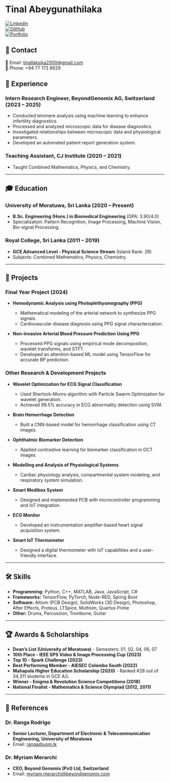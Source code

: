 # Tinal Abeygunathilaka

[![LinkedIn](https://img.shields.io/badge/LinkedIn-Profile-blue)](https://www.linkedin.com/in/tinal-laksika/)  
[![GitHub](https://img.shields.io/badge/GitHub-tinal28-lightgrey)](https://github.com/tinal28)  
[![Portfolio](https://img.shields.io/badge/Portfolio-Website-orange)](https://tinal.carrd.co/)

## 📧 Contact
📩 Email: [tinallaksika2000@gmail.com](mailto:tinallaksika2000@gmail.com)  
📱 Phone: +94 77 173 8829

## 💼 Experience
### Intern Research Engineer, BeyondGenomix AG, Switzerland (2023 – 2025)
- Conducted telomere analysis using machine learning to enhance infertility diagnostics.
- Processed and analyzed microscopic data for disease diagnostics.
- Investigated relationships between microscopic data and physiological parameters.
- Developed an automated patient report generation system.

### Teaching Assistant, CJ Institute (2020 – 2021)
- Taught Combined Mathematics, Physics, and Chemistry.

---

## 🎓 Education
### University of Moratuwa, Sri Lanka (2020 – Present)
- **B.Sc. Engineering (Hons.) in Biomedical Engineering** (GPA: 3.90/4.0)
- Specialization: Pattern Recognition, Image Processing, Machine Vision, Bio-signal Processing.

### Royal College, Sri Lanka (2011 – 2019)
- **GCE Advanced Level - Physical Science Stream** (Island Rank: 28)
- Subjects: Combined Mathematics, Physics, Chemistry.

---

## 🚀 Projects
### **Final Year Project (2024)**
- **Hemodynamic Analysis using Photoplethysmography (PPG)**
  - Mathematical modeling of the arterial network to synthesize PPG signals.
  - Cardiovascular disease diagnosis using PPG signal characterization.

- **Non-invasive Arterial Blood Pressure Prediction Using PPG**
  - Processed PPG signals using empirical mode decomposition, wavelet transforms, and STFT.
  - Developed an attention-based ML model using TensorFlow for accurate BP prediction.

### **Other Research & Development Projects**
- **Wavelet Optimization for ECG Signal Classification**
  - Used Sherlock-Monro algorithm with Particle Swarm Optimization for wavelet generation.
  - Achieved 99.5% accuracy in ECG abnormality detection using SVM.

- **Brain Hemorrhage Detection**
  - Built a CNN-based model for hemorrhage classification using CT images.

- **Ophthalmic Biomarker Detection**
  - Applied contrastive learning for biomarker classification in OCT images.

- **Modelling and Analysis of Physiological Systems**
  - Cardiac physiology analysis, compartmental system modeling, and respiratory system simulation.

- **Smart Medibox System**
  - Designed and implemented PCB with microcontroller programming and IoT integration.

- **ECG Monitor**
  - Developed an instrumentation amplifier-based heart signal acquisition system.

- **Smart IoT Thermometer**
  - Designed a digital thermometer with IoT capabilities and a user-friendly interface.

---

## 🛠 Skills
- **Programming:** Python, C++, MATLAB, Java, JavaScript, C#
- **Frameworks:** TensorFlow, PyTorch, Node-RED, Spring Boot
- **Software:** Altium (PCB Design), SolidWorks (3D Design), Photoshop, After Effects, Proteus, LTSpice, Multisim, Quartus Prime
- **Other:** Drums, Percussion, Trombone, Guitar

---

## 🏆 Awards & Scholarships
- **Dean’s List (University of Moratuwa)** - Semesters: 01, 02, 04, 06, 07
- **10th Place - IEEE SPS Video & Image Processing Cup (2023)**
- **Top 10 - Spark Challenge (2023)**
- **Best Performing Member - AIESEC Colombo South (2022)**
- **Mahapola Higher Education Scholarship (2020)** - Ranked #28 out of 34,311 students in GCE A/L
- **Winner - Enigma & Revolution Science Competitions (2018)**
- **National Finalist - Mathematics & Science Olympiad (2012, 2011)**

---

## 📜 References
### **Dr. Ranga Rodrigo**
- **Senior Lecturer, Department of Electronic & Telecommunication Engineering, University of Moratuwa**
- Email: [ranga@uom.lk](mailto:ranga@uom.lk)

### **Dr. Myriam Merarchi**
- **CEO, Beyond Genomix (Pvt) Ltd, Switzerland**
- Email: [myriam.merarchi@beyondgenomix.com](mailto:myriam.merarchi@beyondgenomix.com)

